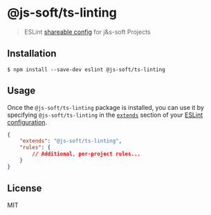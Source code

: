 # @js-soft/ts-linting

> ESLint [shareable config](http://eslint.org/docs/developer-guide/shareable-configs.html) for j&s-soft Projects

## Installation

```
$ npm install --save-dev eslint @js-soft/ts-linting
```

## Usage

Once the `@js-soft/ts-linting` package is installed, you can use it by specifying `@js-soft/ts-linting` in the [`extends`](http://eslint.org/docs/user-guide/configuring#extending-configuration-files) section of your [ESLint configuration](http://eslint.org/docs/user-guide/configuring).

```json
{
    "extends": "@js-soft/ts-linting",
    "rules": {
        // Additional, per-project rules...
    }
}
```

## License

MIT
